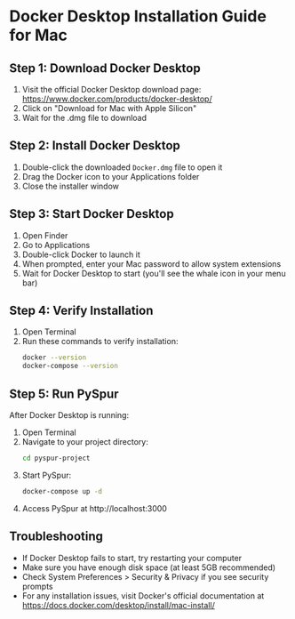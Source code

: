 # Docker Desktop Installation Guide for Mac

## Step 1: Download Docker Desktop
1. Visit the official Docker Desktop download page:
   https://www.docker.com/products/docker-desktop/
2. Click on "Download for Mac with Apple Silicon"
3. Wait for the .dmg file to download

## Step 2: Install Docker Desktop
1. Double-click the downloaded `Docker.dmg` file to open it
2. Drag the Docker icon to your Applications folder
3. Close the installer window

## Step 3: Start Docker Desktop
1. Open Finder
2. Go to Applications
3. Double-click Docker to launch it
4. When prompted, enter your Mac password to allow system extensions
5. Wait for Docker Desktop to start (you'll see the whale icon in your menu bar)

## Step 4: Verify Installation
1. Open Terminal
2. Run these commands to verify installation:
   ```bash
   docker --version
   docker-compose --version
   ```

## Step 5: Run PySpur
After Docker Desktop is running:
1. Open Terminal
2. Navigate to your project directory:
   ```bash
   cd pyspur-project
   ```
3. Start PySpur:
   ```bash
   docker-compose up -d
   ```
4. Access PySpur at http://localhost:3000

## Troubleshooting
- If Docker Desktop fails to start, try restarting your computer
- Make sure you have enough disk space (at least 5GB recommended)
- Check System Preferences > Security & Privacy if you see security prompts
- For any installation issues, visit Docker's official documentation at https://docs.docker.com/desktop/install/mac-install/